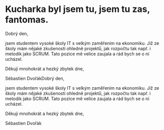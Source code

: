 # Kucharka byl jsem tu, jsem tu zas, fantomas.
Dobrý den,

jsem studentem vysoké školy IT s velkým zaměřením na ekonomiku. Již ze školy mám nějaké zkušenosti ohledně projektů, jak rozpočtu tak např. i metodik jako SCRUM. Tato pozice mě velice zaujala a rád bych se o ní ucházel. 

Děkuji mnohokrát a hezký zbytek dne, 

Sébastien DvořákDobrý den,

jsem studentem vysoké školy IT s velkým zaměřením na ekonomiku. Již ze školy mám nějaké zkušenosti ohledně projektů, jak rozpočtu tak např. i metodik jako SCRUM. Tato pozice mě velice zaujala a rád bych se o ní ucházel. 

Děkuji mnohokrát a hezký zbytek dne, 

Sébastien Dvořák
